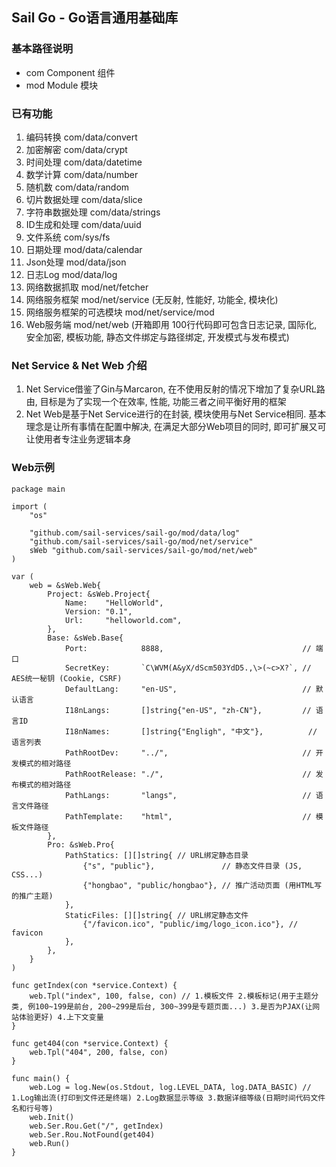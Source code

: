 ## Sail Go - Go语言通用基础库

### 基本路径说明
* com Component 组件
* mod Module 模块

### 已有功能
1. 编码转换 com/data/convert
2. 加密解密 com/data/crypt
3. 时间处理 com/data/datetime
4. 数学计算 com/data/number
5. 随机数 com/data/random
6. 切片数据处理 com/data/slice
7. 字符串数据处理 com/data/strings
8. ID生成和处理 com/data/uuid
9. 文件系统 com/sys/fs
10. 日期处理 mod/data/calendar
11. Json处理 mod/data/json
12. 日志Log mod/data/log
13. 网络数据抓取 mod/net/fetcher
14. 网络服务框架 mod/net/service (无反射, 性能好, 功能全, 模块化)
15. 网络服务框架的可选模块 mod/net/service/mod
16. Web服务端 mod/net/web (开箱即用 100行代码即可包含日志记录, 国际化, 安全加密, 模板功能, 静态文件绑定与路径绑定, 开发模式与发布模式)

### Net Service & Net Web 介绍
1. Net Service借鉴了Gin与Marcaron, 在不使用反射的情况下增加了复杂URL路由, 目标是为了实现一个在效率, 性能, 功能三者之间平衡好用的框架
2. Net Web是基于Net Service进行的在封装, 模块使用与Net Service相同. 基本理念是让所有事情在配置中解决, 在满足大部分Web项目的同时, 即可扩展又可让使用者专注业务逻辑本身

### Web示例
```
package main

import (
	"os"

	"github.com/sail-services/sail-go/mod/data/log"
	"github.com/sail-services/sail-go/mod/net/service"
	sWeb "github.com/sail-services/sail-go/mod/net/web"
)

var (
	web = &sWeb.Web{
		Project: &sWeb.Project{
			Name:    "HelloWorld",
			Version: "0.1",
			Url:     "helloworld.com",
		},
		Base: &sWeb.Base{
			Port:            8888,                               // 端口
			SecretKey:       `C\WVM(A&yX/dScm503YdD5.,\>(~c>X?`, // AES统一秘钥 (Cookie, CSRF)
			DefaultLang:     "en-US",                            // 默认语言
			I18nLangs:       []string{"en-US", "zh-CN"},         // 语言ID
			I18nNames:       []string{"Engligh", "中文"},          // 语言列表
			PathRootDev:     "../",                              // 开发模式的相对路径
			PathRootRelease: "./",                               // 发布模式的相对路径
			PathLangs:       "langs",                            // 语言文件路径
			PathTemplate:    "html",                             // 模板文件路径
		},
		Pro: &sWeb.Pro{
			PathStatics: [][]string{ // URL绑定静态目录
				{"s", "public"},               // 静态文件目录 (JS, CSS...)
				{"hongbao", "public/hongbao"}, // 推广活动页面 (用HTML写的推广主题)
			},
			StaticFiles: [][]string{ // URL绑定静态文件
				{"/favicon.ico", "public/img/logo_icon.ico"}, // favicon
			},
		},
	}
)

func getIndex(con *service.Context) {
	web.Tpl("index", 100, false, con) // 1.模板文件 2.模板标记(用于主题分类, 例100~199是前台, 200~299是后台, 300~399是专题页面...) 3.是否为PJAX(让网站体验更好) 4.上下文变量
}

func get404(con *service.Context) {
	web.Tpl("404", 200, false, con)
}

func main() {
	web.Log = log.New(os.Stdout, log.LEVEL_DATA, log.DATA_BASIC) // 1.Log输出流(打印到文件还是终端) 2.Log数据显示等级 3.数据详细等级(日期时间代码文件名和行号等)
	web.Init()
	web.Ser.Rou.Get("/", getIndex)
	web.Ser.Rou.NotFound(get404)
	web.Run()
}
```
